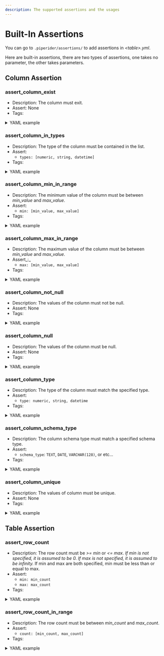 ```yaml
---
description: The supported assertions and the usages
---
```


# Built-In Assertions

You can go to `.piperider/assertions/` to add assertions in _\<table>.yml_.

Here are built-in assertions, there are two types of assertions, one takes no parameter, the other takes parameters.

## Column Assertion

### assert\_column\_exist

* Description: The column must exit.
* Assert: None
* Tags:
 
<details>

<summary>YAML example</summary>

```yaml
world_city:  #Table Name
  columns:
    country_code:
      tests:
      - name: assert_column_exist
        tags:
          - dialing code
```

</details>

### assert\_column\_in\_types

* Description: The type of the column must be contained in the list.
* Assert:
  * `types: [numeric, string, datetime]`
* Tags:

<details>

<summary>YAML example</summary>

```yaml
world_city:  #Table Name
  columns:
    country_code:
      tests:
      - name: assert_column_in_types
        assert:
          types: [string]
        tags:
          - dialing code
```

</details>

### assert\_column\_min\_in\_range

* Description: The minimum value of the column must be between _min\_value_ and _max\_value_.
* Assert:
  * `min: [min_value, max_value]`
* Tags:

<details>

<summary>YAML example</summary>

```yaml
world_city:
  columns:
    population:
      tests:
      - name: assert_column_min_in_range
        assert:
          min: [1, 1000]
        tags:
          - small country
```

</details>

### assert\_column\_max\_in\_range

* Description: The maximum value of the column must be between _min\_value_ and _max\_value_.
* Assert\_:\_
  * `max: [min_value, max_value]`
* Tags:

<details>

<summary>YAML example</summary>

```yaml
world_city:
  columns:
    population:
      tests:
      - name: assert_column_max_in_range
        assert:
          max: [100000000, 2000000000]
        tags:
          - large country
```

</details>

### assert\_column\_not\_null

* Description: The values of the column must not be null.
* Assert: None
* Tags:

<details>

<summary>YAML example</summary>

```yaml
world_city:
  columns:
    name:
      tests:
      - name: assert_column_not_null
        tags:
          - city name
```

</details>

### assert\_column\_null

* Description: The values of the column must be null.
* Assert: None
* Tags:

<details>

<summary>YAML example</summary>

```yaml
world_city:
  columns:
    crime_rate:
      tests:
      - name: assert_column_null
        tags:
          - ToDo
```

</details>

### assert\_column\_type

* Description: The type of the column must match the specified type.
* Assert:
  * `type: numeric, string, datetime`
* Tags:

<details>

<summary>YAML example</summary>

```yaml
world_city:
  columns:
    name:
      tests:
      - name: assert_column_type
        assert:
          type: string
        tags:
          - city name
```

</details>

### assert\_column\_schema\_type

* Description: The column schema type must match a specified schema type.
* Assert:
  * `schema_type`: `TEXT`, `DATE`, `VARCHAR(128)`, or etc...
* Tags:

<details>

<summary>YAML example</summary>

```yaml
world_city:
  columns:
    country_code:
      tests:
      - name: assert_column_schema_type
        assert:
          schema_type: CHAR(3)
        tags:
          - dialing code
```

</details>

### assert\_column\_unique

* Description: The values of column must be unique.
* Assert: None
* Tags:

<details>

<summary>YAML example</summary>

```yaml
world_city:
  columns:
    country_code:
      tests:
      - name: assert_column_unique
        tags:
          - dialing code
```

</details>

## Table Assertion

### assert\_row\_count

* Description: The row count must be _>= min_ or _<= max_. _If min is not specified, it is assumed to be 0. If max is not specified, it is assumed to be infinity._ If min and max are both specified, min must be less than or equal to max.
* Assert:
  * `min: min_count`
  * `max: max_count`
* Tags:

<details>

<summary>YAML example</summary>

```yaml
# With the minimum and maximum row count in the following format
world_city:
  tests:
  - name: assert_row_count
    assert:
      min: 10000
    tags:
      - United Nations
```

```yaml
# With the minimum row count only in the following format
world_city:
  tests:
  - name: assert_row_count
    assert:
      min: 10000
      max: 100000
    tags:
      - United Nations
```

</details>

### assert\_row\_count\_in\_range

* Description: The row count must be between _min\_count_ and _max\_count_.
* Assert:
  * `count: [min_count, max_count]`
* Tags:

<details>

<summary>YAML example</summary>

```yaml
world_city:
  tests:
  - name: assert_row_count_in_range
    assert:
      count: [10000, 20000]
    tags:
      - United Nations
```

</details>
